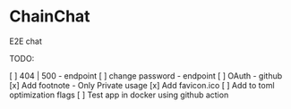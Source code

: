 # ChainChat
E2E chat


TODO:

[ ] 404 | 500 - endpoint
[ ] change password - endpoint
[ ] OAuth - github
[x] Add footnote - Only Private usage
[x] Add favicon.ico
[ ] Add to toml optimization flags
[ ] Test app in docker using github action
